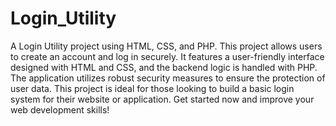 # Login_Utility
A Login Utility project using HTML, CSS, and PHP. This project allows users to create an account and log in securely. It features a user-friendly interface designed with HTML and CSS, and the backend logic is handled with PHP. The application utilizes robust security measures to ensure the protection of user data. This project is ideal for those looking to build a basic login system for their website or application. Get started now and improve your web development skills!
